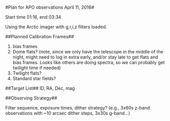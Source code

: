 #Plan for APO observations April 11, 2016#

Start time 01:16, end 03:34

Using the Arctic imager with g,r,i,z filters loaded.

##Planned Calibration Frames## 
1. bias frames
2. Dome flats? (note, since we only have the telescope in the middle of the night, might need to log in extra early, and/or stay late to get flats and bias frames.  Looks like others are doing spectra, so we can probably get twilight time if needed)
3. Twilight flats?
4. Standard star fields?

##Target List##
ID, RA, Dec, mag

##Observing Strategy##

Filter sequence, exposure times, dither strategy? (e.g., 3x60s z-band observations with ~10 arcsec dither steps, 3x30s g-band...)

